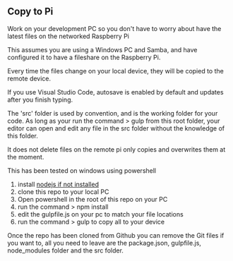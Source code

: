 ## Copy to Pi

Work on your development PC so you don't have to worry about have the latest files on the networked Raspberry Pi

This assumes you are using a Windows PC and Samba, and have configured it to have a fileshare on the Raspberry Pi.

Every time the files change on your local device, they will be copied to the remote device. 

If you use Visual Studio Code, autosave is enabled by default and updates after you finish typing.

The 'src' folder is used by convention, and is the working folder for your code. As long as your run the command > gulp from this root folder, your editor can open and edit any file in the src folder without the knowledge of this folder.

It does not delete files on the remote pi only copies and overwrites them at the moment.

This has been tested on windows using powershell

1. install [nodejs if not installed](https://nodejs.org/en/)
2. clone this repo to your local PC 
3. Open powershell in the root of this repo on your PC
4. run the command > npm install
5. edit the gulpfile.js on your pc to match your file locations
6. run the command > gulp to copy all to your device

Once the repo has been cloned from Github you can remove the Git files if you want to,
all you need to leave are the package.json, gulpfile.js, node_modules folder and the src folder.



